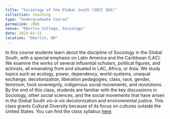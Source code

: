 ```yaml
---
title: "Sociology of the Global South (SOCI 364)"
collection: teaching
type: "Undergraduate Course"
permalink: /0Ob
venue: "Oberlin College, Sociology"
date: 2023-03-31
location: "Oberlin, OH"
---
```

In this course students learn about the discipline of Sociology in the Global South, with a special emphasis on Latin America and the Caribbean (LAC). We examine the works of several influential scholars, political figures, and activists, all emanating from and situated in LAC, Africa, or Asia. We study topics such as ecology, power, dependency, world-systems, unequal exchange, decolonization, liberation pedagogies, class, race, gender, feminism, food sovereignty, indigenous social movements, and revolutions. By the end of this class, students are familiar with the key discussions in Sociology, other social sciences, and the social movements that have arisen in the Global South _vis-à-vis_ decolonization and environmental justice. This class grants Cultural Diversity because of its focus on cultures outside the United States. 
You can find the class syllabus [here](http://mauriciobetan.github.io/files/SOCI_364_Syllabus_Spring.pdf). 
